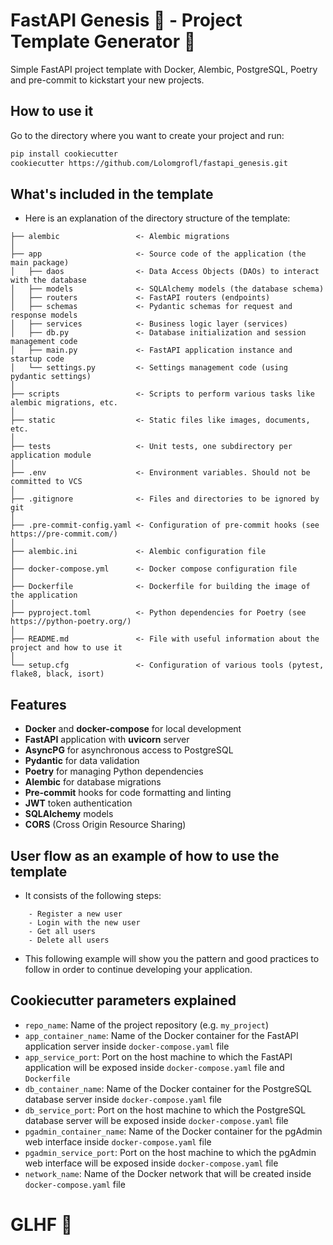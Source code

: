 # FastAPI Genesis 🧬 - Project Template Generator 🚀
Simple FastAPI project template with Docker, Alembic, PostgreSQL, Poetry and pre-commit to kickstart your new projects.

## How to use it

Go to the directory where you want to create your project and run:

```bash
pip install cookiecutter
cookiecutter https://github.com/Lolomgrofl/fastapi_genesis.git
```

## What's included in the template

- Here is an explanation of the directory structure of the template:
```
├── alembic                 <- Alembic migrations
│
├── app                     <- Source code of the application (the main package)
│   ├── daos                <- Data Access Objects (DAOs) to interact with the database
│   ├── models              <- SQLAlchemy models (the database schema)
│   ├── routers             <- FastAPI routers (endpoints)
│   ├── schemas             <- Pydantic schemas for request and response models
│   ├── services            <- Business logic layer (services)
│   ├── db.py               <- Database initialization and session management code
│   ├── main.py             <- FastAPI application instance and startup code
│   └── settings.py         <- Settings management code (using pydantic settings)
│
├── scripts                 <- Scripts to perform various tasks like alembic migrations, etc.
│
├── static                  <- Static files like images, documents, etc.
│
├── tests                   <- Unit tests, one subdirectory per application module
│
├── .env                    <- Environment variables. Should not be committed to VCS
│
├── .gitignore              <- Files and directories to be ignored by git
│
├── .pre-commit-config.yaml <- Configuration of pre-commit hooks (see https://pre-commit.com/)
│
├── alembic.ini             <- Alembic configuration file
│
├── docker-compose.yml      <- Docker compose configuration file
│
├── Dockerfile              <- Dockerfile for building the image of the application
│
├── pyproject.toml          <- Python dependencies for Poetry (see https://python-poetry.org/)
│
├── README.md               <- File with useful information about the project and how to use it
│
└── setup.cfg               <- Configuration of various tools (pytest, flake8, black, isort)
```

## Features

- **Docker** and **docker-compose** for local development
- **FastAPI** application with **uvicorn** server
- **AsyncPG** for asynchronous access to PostgreSQL
- **Pydantic** for data validation
- **Poetry** for managing Python dependencies
- **Alembic** for database migrations
- **Pre-commit** hooks for code formatting and linting
- **JWT** token authentication
- **SQLAlchemy** models
- **CORS** (Cross Origin Resource Sharing)

## User flow as an example of how to use the template

- It consists of the following steps:
```
    - Register a new user
    - Login with the new user
    - Get all users
    - Delete all users
```
- This following example will show you the pattern and good practices to follow in order to continue developing your application.


## Cookiecutter parameters explained


- `repo_name`: Name of the project repository (e.g. `my_project`)
- `app_container_name`: Name of the Docker container for the FastAPI application server inside `docker-compose.yaml` file
- `app_service_port`: Port on the host machine to which the FastAPI application will be exposed inside `docker-compose.yaml` file and `Dockerfile`
- `db_container_name`: Name of the Docker container for the PostgreSQL database server inside `docker-compose.yaml` file
- `db_service_port`: Port on the host machine to which the PostgreSQL database server will be exposed inside `docker-compose.yaml` file
- `pgadmin_container_name`: Name of the Docker container for the pgAdmin web interface inside `docker-compose.yaml` file
- `pgadmin_service_port`: Port on the host machine to which the pgAdmin web interface will be exposed inside `docker-compose.yaml` file
- `network_name`: Name of the Docker network that will be created inside `docker-compose.yaml` file

# GLHF 🚀
